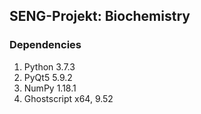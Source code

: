 ## SENG-Projekt: Biochemistry

### Dependencies

1. Python 3.7.3
2. PyQt5 5.9.2
3. NumPy 1.18.1
4. Ghostscript x64, 9.52
